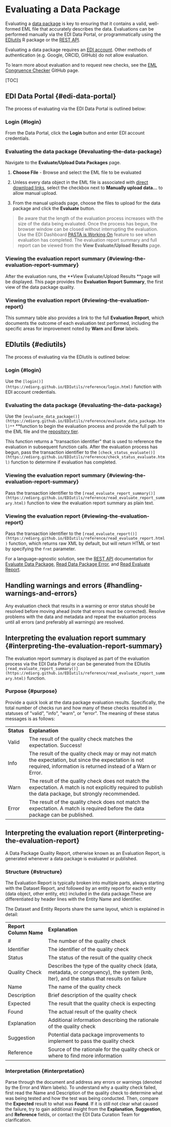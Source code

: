 # Evaluating a Data Package 

Evaluating a [data package](https://docs.google.com/document/d/10lbSR34T_Q6qaZoT6ZqxQoUcBRLy34LUokSFeqhtrXw/edit#heading=h.brmxkomw8tom) is key to ensuring that it contains a valid, well-formed EML file that accurately describes the data. Evaluations can be performed manually via the EDI Data Portal, or programmatically using the [EDIutils](https://ediorg.github.io/EDIutils/index.html) R package or the [REST API](https://pastaplus-core.readthedocs.io/en/latest/doc_tree/about.html).

Evaluating a data package requires an [EDI account](https://docs.google.com/document/d/1NRhNJX9GfYZ_-JtG4nv9jBYARdTdV3kiZSRXzwwwNnc/edit#heading=h.iklpbqrl7o51). Other methods of authentication (e.g. Google, ORCID, GitHub) do not allow evaluation.

To learn more about evaluation and to request new checks, see the [EML Congruence Checker](https://github.com/EDIorg/ECC) GitHub page.


[TOC]



## EDI Data Portal {#edi-data-portal}

The process of evaluating via the EDI Data Portal is outlined below:


### Login {#login}

From the Data Portal, click the **Login** button and enter EDI account credentials.




### Evaluating the data package {#evaluating-the-data-package}

Navigate to the **Evaluate/Upload Data Packages** page. 





1. **Choose File** - Browse and select the EML file to be evaluated
2. Unless every data object in the EML file is associated with [direct download links](https://docs.google.com/document/d/1DC403Wd6PfssjPXl-ToRNlC97xcr6kVoTWoFE4R2_bk/edit#heading=h.92gv8b4z5ors), select the checkbox next to **Manually upload data…** to allow manual upload.

    

3. From the manual uploads page, choose the files to upload for the data package and click the **Evaluate** button.

    


>Be aware that the length of the evaluation process increases with the size of the data being evaluated. Once the process has begun, the browser window can be closed without interrupting the evaluation. Use the EDI Dashboard [PASTA is Working On](https://dashboard.edirepository.org/dashboard/pasta/render_working_on) feature to see when evaluation has completed. The evaluation report summary and full report can be viewed from the **View Evaluate/Upload Results** page.


### Viewing the evaluation report summary {#viewing-the-evaluation-report-summary}

After the evaluation runs, the **View Evaluate/Upload Results **page will be displayed. This page provides the **Evaluation Report Summary**, the first view of the data package quality.




### Viewing the evaluation report {#viewing-the-evaluation-report}

This summary table also provides a link to the full **Evaluation Report**, which documents the outcome of each evaluation test performed, including the specific areas for improvement noted by **Warn** and **Error** labels.




## EDIutils {#ediutils}

The process of evaluating via the EDIutils is outlined below:


### Login {#login}

Use the `[login()](https://ediorg.github.io/EDIutils/reference/login.html)` function with EDI account credentials.


### Evaluating the data package {#evaluating-the-data-package}

Use the `[evaluate_data_package()](https://ediorg.github.io/EDIutils/reference/evaluate_data_package.html)**` **function to begin the evaluation process and provide the full path to the EML file and the [repository tier](https://docs.google.com/document/d/1LTsh1HpZNtFFbhRy8H1S4J3No80JgtC5aTpPYzTOtJM/edit?usp=sharing).

This function returns a "transaction identifier" that is used to reference the evaluation in subsequent function calls. After the evaluation process has begun, pass the transaction identifier to the `[check_status_evaluate()](https://ediorg.github.io/EDIutils/reference/check_status_evaluate.html)` function to determine if evaluation has completed.


### Viewing the evaluation report summary {#viewing-the-evaluation-report-summary}

Pass the transaction identifier to the `[read_evaluate_report_summary()](https://ediorg.github.io/EDIutils/reference/read_evaluate_report_summary.html)` function to view the evaluation report summary as plain text.


### Viewing the evaluation report {#viewing-the-evaluation-report}

Pass the transaction identifier to the `[read_evaluate_report()](https://ediorg.github.io/EDIutils/reference/read_evaluate_report.html)` function, which returns raw XML by default, but will return HTML or text by specifying the `frmt` parameter.

For a language-agnostic solution, see the [REST API](https://pastaplus-core.readthedocs.io/en/latest/doc_tree/about.html) documentation for [Evaluate Data Package](https://pastaplus-core.readthedocs.io/en/latest/doc_tree/pasta_api/data_package_manager_api.html#evaluate-data-package), [Read Data Package Error](https://pastaplus-core.readthedocs.io/en/latest/doc_tree/pasta_api/data_package_manager_api.html#read-data-package-error), and [Read Evaluate Report](https://pastaplus-core.readthedocs.io/en/latest/doc_tree/pasta_api/data_package_manager_api.html#read-evaluate-report-1).


## Handling warnings and errors {#handling-warnings-and-errors}

Any evaluation check that results in a warning or error status should be resolved before moving ahead (note that errors must be corrected). Resolve problems with the data and metadata and repeat the evaluation process until all errors (and preferably all warnings) are resolved.


## Interpreting the evaluation report summary {#interpreting-the-evaluation-report-summary}

The evaluation report summary is displayed as part of the evaluation process via the EDI Data Portal or can be generated from the EDIutils `[read_evaluate_report_summary()](https://ediorg.github.io/EDIutils/reference/read_evaluate_report_summary.html)` function. 


### Purpose {#purpose}

Provide a quick look at the data package evaluation results. Specifically, the total number of checks run and how many of these checks resulted in statuses of "valid", "info", "warn", or "error". The meaning of these status messages is as follows:


<table>
  <tr>
   <td><strong>Status</strong>
   </td>
   <td><strong>Explanation</strong>
   </td>
  </tr>
  <tr>
   <td>Valid
   </td>
   <td>The result of the quality check matches the expectation. Success!
   </td>
  </tr>
  <tr>
   <td>Info
   </td>
   <td>The result of the quality check may or may not match the expectation, but since the expectation is not required, information is returned instead of a Warn or Error. 
   </td>
  </tr>
  <tr>
   <td>Warn
   </td>
   <td>The result of the quality check does not match the expectation. A match is not explicitly required to publish the data package, but strongly recommended.
   </td>
  </tr>
  <tr>
   <td>Error
   </td>
   <td>The result of the quality check does not match the expectation. A match is required before the data package can be published.
   </td>
  </tr>
</table>



## Interpreting the evaluation report {#interpreting-the-evaluation-report}

A Data Package Quality Report, otherwise known as an Evaluation Report, is generated whenever a data package is evaluated or published.


### Structure {#structure}

The Evaluation Report is typically broken into multiple parts, always starting with the Dataset Report, and followed by an entity report for each entity (data object, other entity, etc) included in the data package.These are differentiated by header lines with the Entity Name and Identifier.

The Dataset and Entity Reports share the same layout, which is explained in detail:


<table>
  <tr>
   <td><strong>Report Column Name</strong>
   </td>
   <td><strong>Explanation</strong>
   </td>
  </tr>
  <tr>
   <td>#
   </td>
   <td>The number of the quality check
   </td>
  </tr>
  <tr>
   <td>Identifier
   </td>
   <td>The identifier of the quality check
   </td>
  </tr>
  <tr>
   <td>Status
   </td>
   <td>The status of the result of the quality check
   </td>
  </tr>
  <tr>
   <td>Quality Check
   </td>
   <td>Describes the type of the quality check (data, metadata, or congruency), the system (knb, lter), and the status that results on failure
   </td>
  </tr>
  <tr>
   <td>Name
   </td>
   <td>The name of the quality check
   </td>
  </tr>
  <tr>
   <td>Description
   </td>
   <td>Brief description of the quality check
   </td>
  </tr>
  <tr>
   <td>Expected
   </td>
   <td>The result that the quality check is expecting
   </td>
  </tr>
  <tr>
   <td>Found
   </td>
   <td>The actual result of the quality check
   </td>
  </tr>
  <tr>
   <td>Explanation
   </td>
   <td>Additional information describing the rationale of the quality check
   </td>
  </tr>
  <tr>
   <td>Suggestion
   </td>
   <td>Potential data package improvements to implement to pass the quality check
   </td>
  </tr>
  <tr>
   <td>Reference
   </td>
   <td>Source of the rationale for the quality check or where to find more information
   </td>
  </tr>
</table>



### Interpretation {#interpretation}

Parse through the document and address any errors or warnings (denoted by the Error and Warn labels). To understand why a quality check failed, first read the Name and Description of the quality check to determine what was being tested and how the test was being conducted. Then, compare the **Expected** result to what was **Found**. If it is still not clear what caused the failure, try to gain additional insight from the **Explanation**, **Suggestion**, and **Reference** fields, or contact the EDI Data Curation Team for clarification.
